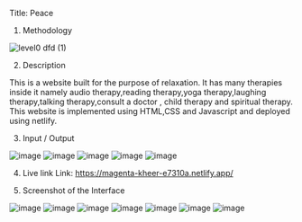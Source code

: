 Title: Peace
1. Methodology

![level0 dfd (1)](https://user-images.githubusercontent.com/67942589/208193161-0055abda-1c15-48da-be55-41651ff750fc.png)

2. Description
 
 This is a website built for the purpose of relaxation. It has many therapies inside it namely audio therapy,reading therapy,yoga therapy,laughing therapy,talking therapy,consult a doctor , child therapy and spiritual therapy.
 This website is implemented using HTML,CSS and Javascript and deployed using netlify.

3. Input / Output

![image](https://user-images.githubusercontent.com/67942589/208193664-cd2c747c-f0a9-4d94-8a97-5ecbad954b61.png)
![image](https://user-images.githubusercontent.com/67942589/208193757-d86bd239-76aa-414a-a426-b6026223edaf.png)
![image](https://user-images.githubusercontent.com/67942589/208193822-b4d4791d-46e5-428b-86b1-8e06e2ef34a6.png)
![image](https://user-images.githubusercontent.com/67942589/208193917-072df02a-7eef-4a0a-9c50-e1ec42c7dbc8.png)
![image](https://user-images.githubusercontent.com/67942589/208194035-eb611b74-9175-4bfe-abee-9c20f9f191e3.png)


4. Live link
Link: https://magenta-kheer-e7310a.netlify.app/

5. Screenshot of the Interface

![image](https://user-images.githubusercontent.com/67942589/208194107-daf64951-315f-4152-b230-d56141909029.png)
![image](https://user-images.githubusercontent.com/67942589/208194126-b71ad13b-42d0-44e2-8cb4-6b5699b5445e.png)
![image](https://user-images.githubusercontent.com/67942589/208194144-93df20e0-ba4c-4edc-b99c-3747fa367ca1.png)
![image](https://user-images.githubusercontent.com/67942589/208194358-6cee2063-f1b8-40db-abc6-55acfa9a0d2f.png)
![image](https://user-images.githubusercontent.com/67942589/208194445-dc342798-e8b5-4457-a5a9-d8580fae1a08.png)
![image](https://user-images.githubusercontent.com/67942589/208194612-8dc7e177-5fca-417e-b1fb-4e3f59fb6995.png)
![image](https://user-images.githubusercontent.com/67942589/208194637-627b71f2-47c9-478e-80a9-72f913b26fd2.png)

